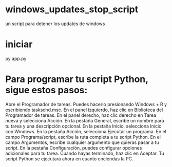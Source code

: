 # windows_updates_stop_script
un script para detener los updates de windows 


# iniciar
py app.py


# Para programar tu script Python, sigue estos pasos:

Abre el Programador de tareas. Puedes hacerlo presionando Windows + R y escribiendo taskschd.msc.
En el panel izquierdo, haz clic en Biblioteca del Programador de tareas.
En el panel derecho, haz clic derecho en Tarea nueva y selecciona Acción.
En la pestaña General, escribe un nombre para tu tarea y una descripción opcional.
En la pestaña Inicio, selecciona Inicio con Windows.
En la pestaña Acción, selecciona Ejecutar un programa.
En el campo Programa/script, escribe la ruta completa a tu script Python.
En el campo Argumentos, escribe cualquier argumento que quieras pasar a tu script.
En la pestaña Configuración, puedes configurar opciones adicionales para tu tarea.
Cuando hayas terminado, haz clic en Aceptar.
Tu script Python se ejecutará ahora en cuanto enciendas la PC.
